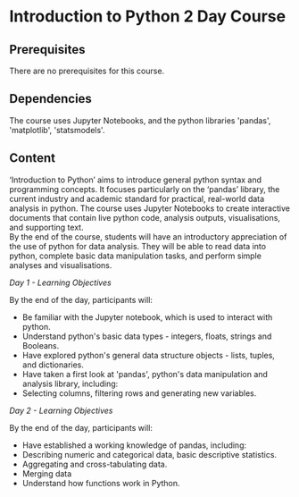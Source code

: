 # Introduction to Python 2 Day Course

## Prerequisites

There are no prerequisites for this course.

## Dependencies

The course uses Jupyter Notebooks, and the python libraries 'pandas', 'matplotlib', 'statsmodels'.

## Content

‘Introduction to Python’ aims to introduce general python syntax and programming concepts. It focuses particularly on the ‘pandas’ library, the current industry and academic standard for practical, real-world data analysis in python. The course uses Jupyter Notebooks to create interactive documents that contain live python code, analysis outputs,  visualisations, and supporting text.  
By the end of the course, students will have an introductory appreciation of the use of python for data analysis. They will be able to read data into python, complete basic data manipulation tasks, and perform simple analyses and visualisations.

*Day 1 - Learning Objectives*

By the end of the day, participants will:
* Be familiar with the Jupyter notebook, which is used to interact with python.
* Understand python's basic data types - integers, floats, strings and Booleans.
* Have explored python's general data structure objects - lists, tuples, and dictionaries.
* Have taken a first look at 'pandas', python's data manipulation and analysis library, including:
 * Selecting columns, filtering rows and generating new variables.

*Day 2 - Learning Objectives*

By the end of the day, participants will:

* Have established a working knowledge of pandas, including:
 * Describing numeric and categorical data, basic descriptive statistics.
 * Aggregating and cross-tabulating data.
 * Merging data
* Understand how functions work in Python. 

